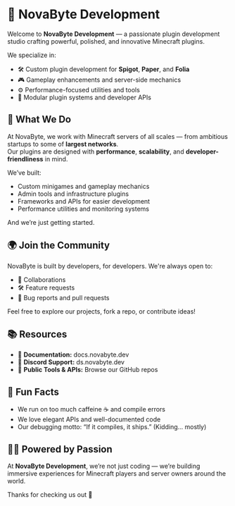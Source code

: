 # 🚀 NovaByte Development

Welcome to **NovaByte Development** — a passionate plugin development studio crafting powerful, polished, and innovative Minecraft plugins.

We specialize in:
- 🛠 Custom plugin development for **Spigot**, **Paper**, and **Folia**
- 🎮 Gameplay enhancements and server-side mechanics
- ⚙️ Performance-focused utilities and tools
- 🧩 Modular plugin systems and developer APIs

## 🧩 What We Do

At NovaByte, we work with Minecraft servers of all scales — from ambitious startups to some of **largest networks**.  
Our plugins are designed with **performance**, **scalability**, and **developer-friendliness** in mind.

We’ve built:
- Custom minigames and gameplay mechanics  
- Admin tools and infrastructure plugins  
- Frameworks and APIs for easier development  
- Performance utilities and monitoring systems

And we’re just getting started.

## 🌍 Join the Community

NovaByte is built by developers, for developers. We're always open to:
- 🧠 Collaborations  
- 🛠 Feature requests  
- 🐞 Bug reports and pull requests

Feel free to explore our projects, fork a repo, or contribute ideas!

## 📚 Resources

- 📝 **Documentation:** docs.novabyte.dev  
- 💬 **Discord Support:** ds.novabyte.dev  
- 🧪 **Public Tools & APIs:** Browse our GitHub repos

## 🧠 Fun Facts

- We run on too much caffeine ☕ and compile errors
- We love elegant APIs and well-documented code  
- Our debugging motto: “If it compiles, it ships.” (Kidding… mostly)

## 🧙‍♂️ Powered by Passion

At **NovaByte Development**, we’re not just coding — we’re building immersive experiences for Minecraft players and server owners around the world.

Thanks for checking us out 💙
